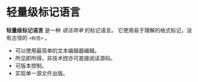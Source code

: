 轻量级标记语言
==============

**轻量级标记语言** 是一种 *语法简单* 的标记语言。
它使用易于理解的格式标记，没有古怪的 `<标签>` 。

- 可以使用最简单的文本编辑器编辑。
- 所见即所得，非技术控亦可直接阅读源码。
- 可版本控制。
- 实现单一源文件出版。